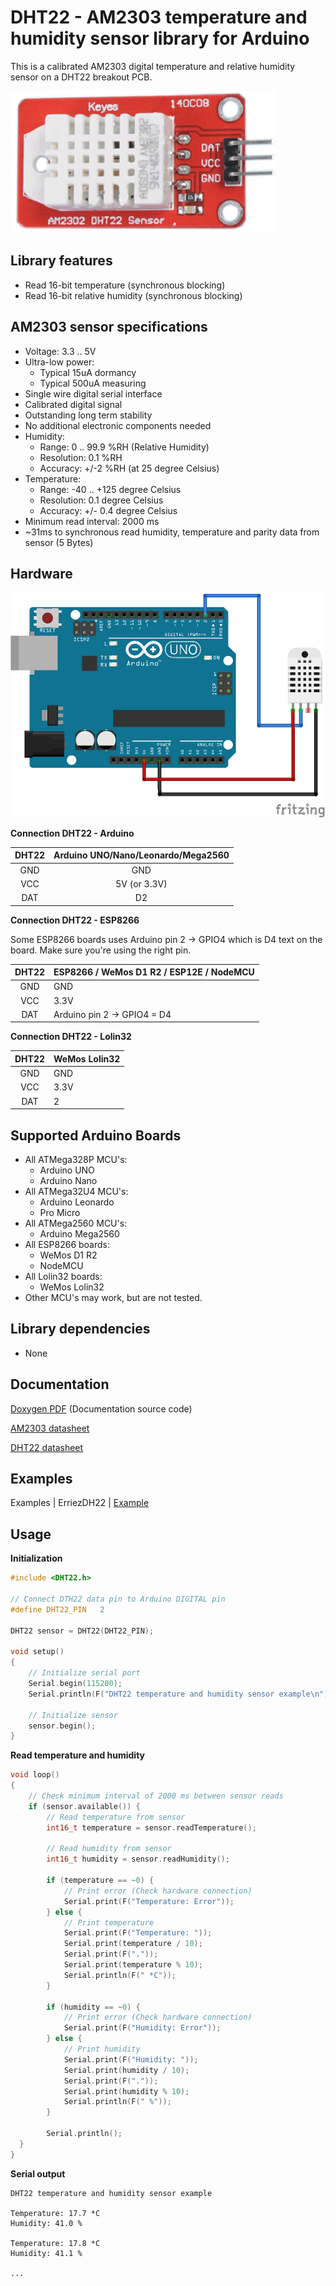 # DHT22 - AM2303 temperature and humidity sensor library for Arduino

This is a calibrated AM2303 digital temperature and relative humidity sensor on a DHT22 breakout PCB.

![AM2302 DHT22 sensor](https://raw.githubusercontent.com/Erriez/ErriezDHT22/master/extras/AM2302_DHT22_sensor.png)


## Library features

- Read 16-bit temperature (synchronous blocking)
- Read 16-bit relative humidity (synchronous blocking)


## AM2303 sensor specifications

- Voltage: 3.3 .. 5V
- Ultra-low power:
  - Typical 15uA dormancy
  - Typical 500uA measuring
- Single wire digital serial interface
- Calibrated digital signal
- Outstanding long term stability
- No additional electronic components needed
- Humidity:
  - Range: 0 .. 99.9 %RH (Relative Humidity)
  - Resolution:  0.1 %RH
  - Accuracy: +/-2 %RH (at 25 degree Celsius)
- Temperature:
  - Range: -40 .. +125 degree Celsius
  - Resolution: 0.1 degree Celsius
  - Accuracy: +/- 0.4 degree Celsius
- Minimum read interval: 2000 ms
- ~31ms to synchronous read humidity, temperature and parity data from sensor (5 Bytes)


## Hardware

![Schematic DHT22 and Arduino UNO](https://raw.githubusercontent.com/Erriez/ErriezDHT22/master/extras/DHT22_Arduino_UNO.png)

**Connection DHT22 - Arduino**

| DHT22 | Arduino UNO/Nano/Leonardo/Mega2560 |
| :---: | :--------------------------------: |
|  GND  |                GND                 |
|  VCC  |            5V (or 3.3V)            |
|  DAT  |                 D2                 |

**Connection DHT22 - ESP8266**

Some ESP8266 boards uses Arduino pin 2 -> GPIO4 which is D4 text on the board. Make sure you're using the right pin.

| DHT22 | ESP8266 / WeMos D1 R2 / ESP12E / NodeMCU |
| :---: | ---------------------------------------- |
|  GND  | GND                                      |
|  VCC  | 3.3V                                     |
|  DAT  | Arduino pin 2 -> GPIO4 = D4              |

**Connection DHT22 - Lolin32**

| DHT22 | WeMos Lolin32 |
| :---: | ------------- |
|  GND  | GND           |
|  VCC  | 3.3V          |
|  DAT  | 2             |


## Supported Arduino Boards

- All ATMega328P MCU's:
  - Arduino UNO
  - Arduino Nano
- All ATMega32U4 MCU's:
  - Arduino Leonardo
  - Pro Micro
- All ATMega2560 MCU's:
  - Arduino Mega2560
- All ESP8266 boards:
  - WeMos D1 R2
  - NodeMCU
- All Lolin32 boards:
  - WeMos Lolin32
- Other MCU's may work, but are not tested.


## Library dependencies

* None


## Documentation

[Doxygen PDF](https://github.com/Erriez/ErriezDHT22/raw/master/doc/latex/refman.pdf) (Documentation source code)

[AM2303 datasheet](http://www.aosong.com/asp_bin/Products/en/AM2303.pdf)

[DHT22 datasheet](https://www.google.com/search?q=DHT22+datasheet)


## Examples

Examples | ErriezDH22 | [Example](https://github.com/Erriez/ErriezDHT22/blob/master/examples/Example/Example.ino)


## Usage

**Initialization**

```c++
#include <DHT22.h>
  
// Connect DTH22 data pin to Arduino DIGITAL pin
#define DHT22_PIN   2
  
DHT22 sensor = DHT22(DHT22_PIN);
  
void setup()
{
    // Initialize serial port
    Serial.begin(115200);
    Serial.println(F("DHT22 temperature and humidity sensor example\n"));
    
    // Initialize sensor
    sensor.begin();
}
```


**Read temperature and humidity**

```c++
void loop()
{
	// Check minimum interval of 2000 ms between sensor reads
  	if (sensor.available()) {
    	// Read temperature from sensor
    	int16_t temperature = sensor.readTemperature();
  
    	// Read humidity from sensor
    	int16_t humidity = sensor.readHumidity();
  
        if (temperature == ~0) {
            // Print error (Check hardware connection)
			Serial.print(F("Temperature: Error"));
        } else {
            // Print temperature
            Serial.print(F("Temperature: "));
            Serial.print(temperature / 10);
            Serial.print(F("."));
            Serial.print(temperature % 10);
            Serial.println(F(" *C"));
        }
  
        if (humidity == ~0) {
            // Print error (Check hardware connection)
			Serial.print(F("Humidity: Error"));
        } else {
            // Print humidity
            Serial.print(F("Humidity: "));
            Serial.print(humidity / 10);
            Serial.print(F("."));
            Serial.print(humidity % 10);
            Serial.println(F(" %"));
        }
        
        Serial.println();
  }
}
```


**Serial output**

```
DHT22 temperature and humidity sensor example
  
Temperature: 17.7 *C
Humidity: 41.0 %
  
Temperature: 17.8 *C
Humidity: 41.1 %
  
...
```